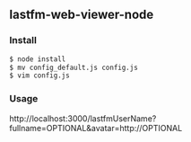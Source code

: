 ## lastfm-web-viewer-node

### Install

```bash
$ node install
$ mv config_default.js config.js
$ vim config.js
```

### Usage

http://localhost:3000/lastfmUserName?fullname=OPTIONAL&avatar=http://OPTIONAL
